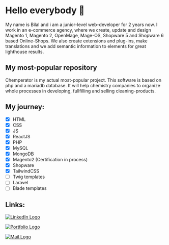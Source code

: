 # Hello everybody 👋

My name is Bilal and i am a junior-level web-developer for 2 years now. I work in an e-commerce agency, where we create, update and design Magento 1, Magento 2, OpenMage, Mage-OS, Shopware 5 and Shopware 6 based Online-Shops. We also create extensions and plug-ins, make translations and we add semantic information to elements for great lighthouse results.

## My most-popular repository

Chemperator is my actual most-popular project. This software is based on php and a mariadb database. It will help chemistry companies to organize whole processes in developing, fullfilling and selling cleaning-products.

## My journey:

- [x] HTML
- [x] CSS
- [x] JS
- [x] ReactJS
- [x] PHP
- [x] MySQL
- [x] MongoDB
- [x] Magento2 (Certification in process)
- [x] Shopware
- [x] TailwindCSS
- [ ] Twig templates
- [ ] Laravel
- [ ] Blade templates

## Links:

[![LinkedIn Logo](https://img.shields.io/badge/LinkedIn-0077B5?style=for-the-badge&logo=linkedin&logoColor=white)](https://www.linkedin.com/in/bilal-kuzey/)

[![Portfolio Logo](https://img.shields.io/badge/Portfolio-255E63?style=for-the-badge&logo=About.me&logoColor=white)](https://bk1405bgl.de/)

[![Mail Logo](https://img.shields.io/badge/Gmail-D14836?style=for-the-badge&logo=gmail&logoColor=white)](mailto:bk1405bgl@gmail.com)

